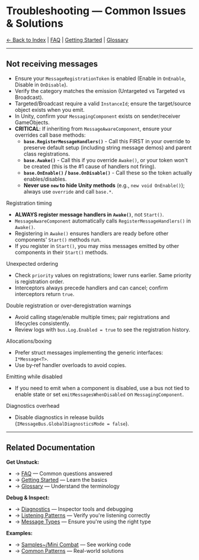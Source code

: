 # Troubleshooting — Common Issues & Solutions

[← Back to Index](Index.md) | [FAQ](FAQ.md) | [Getting Started](GettingStarted.md) | [Glossary](Glossary.md)

---

## Not receiving messages

- Ensure your `MessageRegistrationToken` is enabled (Enable in `OnEnable`, Disable in `OnDisable`).
- Verify the category matches the emission (Untargeted vs Targeted vs Broadcast).
- Targeted/Broadcast require a valid `InstanceId`; ensure the target/source object exists when you emit.
- In Unity, confirm your `MessagingComponent` exists on sender/receiver GameObjects.
- **CRITICAL**: If inheriting from `MessageAwareComponent`, ensure your overrides call base methods:
  - **`base.RegisterMessageHandlers()`** - Call this FIRST in your override to preserve default setup (including string message demos) and parent class registrations.
  - **`base.Awake()`** - Call this if you override `Awake()`, or your token won't be created (this is the #1 cause of handlers not firing).
  - **`base.OnEnable()` / `base.OnDisable()`** - Call these so the token actually enables/disables.
  - **Never use `new` to hide Unity methods** (e.g., `new void OnEnable()`); always use `override` and call `base.*`.

Registration timing

- **ALWAYS register message handlers in `Awake()`**, not `Start()`.
- `MessageAwareComponent` automatically calls `RegisterMessageHandlers()` in `Awake()`.
- Registering in `Awake()` ensures handlers are ready before other components' `Start()` methods run.
- If you register in `Start()`, you may miss messages emitted by other components in their `Start()` methods.

Unexpected ordering

- Check `priority` values on registrations; lower runs earlier. Same priority is registration order.
- Interceptors always precede handlers and can cancel; confirm interceptors return `true`.

Double registration or over‑deregistration warnings

- Avoid calling stage/enable multiple times; pair registrations and lifecycles consistently.
- Review logs with `bus.Log.Enabled = true` to see the registration history.

Allocations/boxing

- Prefer struct messages implementing the generic interfaces: `I*Message<T>`.
- Use by‑ref handler overloads to avoid copies.

Emitting while disabled

- If you need to emit when a component is disabled, use a bus not tied to enable state or set `emitMessagesWhenDisabled` on `MessagingComponent`.

Diagnostics overhead

- Disable diagnostics in release builds (`IMessageBus.GlobalDiagnosticsMode = false`).

---

## Related Documentation

**Get Unstuck:**

- → [FAQ](FAQ.md) — Common questions answered
- → [Getting Started](GettingStarted.md) — Learn the basics
- → [Glossary](Glossary.md) — Understand the terminology

**Debug & Inspect:**

- → [Diagnostics](Diagnostics.md) — Inspector tools and debugging
- → [Listening Patterns](ListeningPatterns.md) — Verify you're listening correctly
- → [Message Types](MessageTypes.md) — Ensure you're using the right type

**Examples:**

- → [Samples~/Mini Combat](../Samples~/Mini%20Combat/README.md) — See working code
- → [Common Patterns](Patterns.md) — Real-world solutions
